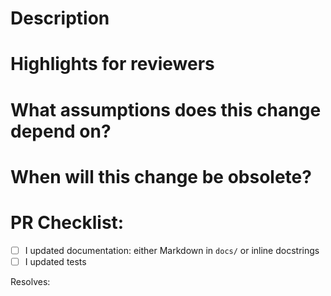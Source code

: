 # Description
<!-- briefly describe what changes were made. Use the present tense.

e.g.

Adds <functionality> using <non-obvious implementation detail>. I'm using <approach> since <other approach> isn't feasible because <reasons>.

-->

# Highlights for reviewers
<!-- Is there anything you want reviewers to pay special attention to? This can include portions of your change that you're unsure about.

e.g.

I want to highlight a change I made in the user-facing <feature>. t's not clear to me that the ordered execution is guaranteed, and otherwise seems fragile. If you have any suggestions on how to cover this implementation with testing, can you add a suggested change?

-->


# What assumptions does this change depend on?
<!-- explain any assumptions your change depends on
e.g.

This change depends on <assumption>.

-->

# When will this change be obsolete?
<!-- explain what conditions have to be true for this change to be obsolete. This will help us when we're refactoring our implementation.

e.g.

This change will be made obsolete when we shift to <new architecture> because it adds an implementation that depends on <current architecture>.

-->

# PR Checklist:
- [ ] I updated documentation: either Markdown in `docs/` or inline docstrings
- [ ] I updated tests

Resolves: <!-- Paste a link to the issue this PR resolves - it'll autoclose the issue when this PR is merged. -->
